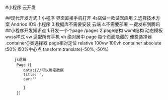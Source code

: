 #小程序 云开发

##现代开发方式
    1.小程序 界面直接手机打开 4s店做一款试驾应用
    2.选择技术方案
        Andriod IOS
        小程序 
    3.数据库不需要安装 云端 
    4.不需要部署  一键发布到腾讯
##小程序开发知识点
    1.开发一个个page
        /pages
    2.page结构
        wxml结构
            动态模板
        wxss样式
            vw 适配所有手机
            vh
            绝对居中
            page  每个页面隐藏的 便签选择器
            .container{}类选择器
            page相对定位  relative  100vw 100vh
            container absolute
                t50%
                l50%中心点
            tansform:translate(-50%,-50%)



        js逻辑
         Page（{
            data:{//可以绑定数据
            title:'',
            car:''

            }
         }）